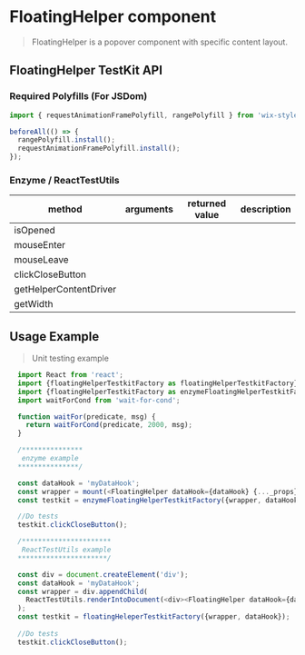 # FloatingHelper component

> FloatingHelper is a popover component with specific content layout.

## FloatingHelper TestKit API

### Required Polyfills (For JSDom)

```javascript
import { requestAnimationFramePolyfill, rangePolyfill } from 'wix-style-react/dist/testkit/polyfills';

beforeAll(() => {
  rangePolyfill.install();
  requestAnimationFramePolyfill.install();
});
```

### Enzyme / ReactTestUtils
| method | arguments | returned value | description |
|--------|-----------|----------------|-------------|
|isOpened | | | |
|mouseEnter | | | |
|mouseLeave | | | |
|clickCloseButton | | |  |
|getHelperContentDriver| | | |
|getWidth| | | |
## Usage Example

> Unit testing example

```javascript
  import React from 'react';
  import {floatingHelperTestkitFactory as floatingHelperTestkitFactory} from 'wix-style-react/dist/testkit';
  import {floatingHelperTestkitFactory as enzymeFloatingHelperTestkitFactory} from 'wix-style-react/dist/testkit/enzyme';
  import waitForCond from 'wait-for-cond';

  function waitFor(predicate, msg) {
    return waitForCond(predicate, 2000, msg);
  }

  /***************
   enzyme example
  ***************/

  const dataHook = 'myDataHook';
  const wrapper = mount(<FloatingHelper dataHook={dataHook} {..._props}>{children}</FloatingHelper>);
  const testkit = enzymeFloatingHelperTestkitFactory({wrapper, dataHook});

  //Do tests
  testkit.clickCloseButton();

  /**********************
   ReactTestUtils example
  **********************/

  const div = document.createElement('div');
  const dataHook = 'myDataHook';
  const wrapper = div.appendChild(
    ReactTestUtils.renderIntoDocument(<div><FloatingHelper dataHook={dataHook} {..._props}>{children}</FloatingHelper></div>)
  );
  const testkit = floatingHeleperTestkitFactory({wrapper, dataHook});
  
  //Do tests
  testkit.clickCloseButton();
```
